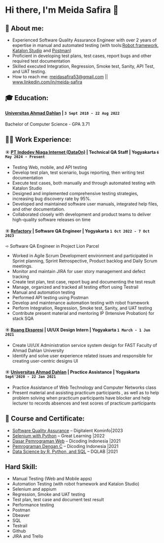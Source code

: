 # Hi there, I'm Meida Safira 👋
## 📌 About me:
- Experienced Software Quality Assurance Engineer with over 2 years of expertise in manual and automated testing (with tools:[Robot framework](https://robotframework.org/), [Katalon Studio](https://katalon.com/) and [Postman](https://www.postman.com/))
- Proficient in developing test plans, test cases, report bugs and other required test documentation
- Skilled executed Integration, Regression, Smoke test, Sanity, API Test, and UAT testing.
- How to reach me: meidasafira53@gmail.com || www.linkedin.com/in/meida-safira 


## 🎓 Education:
#### [Universitas Ahmad Dahlan](https://uad.ac.id/en/) | `3 Sept 2018 - 22 Aug 2022`
Bachelor of Computer Science - GPA 3.71

## 👩‍💻 Work Experience:
#### ☀️ [PT Indodev Niaga Internet (DataOn)](https://www.linkedin.com/company/dataoncorp/) | Technical QA Staff | Yogyakarta `6 May 2024 - Present`
   - Testing Web, mobile, and API testing
   - Develop test plan, test scenario, bugs reporting, then writing test documentation
   - Execute test cases, both manually and through automated testing with Katalon Studio
   - Designed and implemented comprehensive testing strategies, increasing bug discovery rate by 95%.
   - Developed and maintained software user manuals, integrated help files, and other documentation.
   - Collaborated closely with development and product teams to deliver high-quality software releases on time


#### ☀️ [Refactory](https://www.linkedin.com/school/refactory-id/) | Software QA Engineer | Yogyakarta `1 Oct 2022 - 7 Oct 2023`
➾ Software QA Engineer in Project Lion Parcel
   - Worked in Agile Scrum Development environment and participated in Sprint planning, Sprint Retrospective, Product backlog and Daily Scrum meetings.
   - Monitor and maintain JIRA for user story management and defect tracking
   - Create test plan, test case, report bug and documenting the test result
   - Manage, organized and tracked all testing effort using Testrail
   - Manual and automation testing
   - Performed API testing using Postman
   - Develop and maintenance automation testing with robot framework
   - Perform Integration, Regression, Smoke test, Sanity, and UAT testing
   - Contribute present material and mentoring IP (Intensive Probation) for stack SQA
     
#### ☀️ [Ruang Ekspresi](https://www.instagram.com/ruangekspresi.uad/) | UI/UX Design Intern | Yogyakarta `1 March - 1 Jun 2021`
   - Create UI/UX Administration service system design for FAST Faculty of Ahmad Dahlan University
   - Identify and solve user experience related issues and responsible for creating user-centric designs UI
#### ☀️ [Universitas Ahmad Dahlan](https://uad.ac.id/en/)  | Practice Assistance | Yogyakarta `Sept'2020 - 22 Jan 2021`
   - Practice Assistance of Web Technology and Computer Networks class
   - Present material and assisting practicum participants , as well as to help problem solving when practicum participants have blocker and help lecturer to records absences and test scores of practicum participants

## 🧾 Course and Certificate:

- [Software Quality Assurance](https://drive.google.com/file/d/1-uQewUI4_Atptng5O0osYQxNl-blJVkv/view) – Digitalent Kominfo|2023
- [Selenium with Python](https://drive.google.com/drive/u/0/folders/16A5WcXno-yhjq-GiYbT8iMkoM8cUUmgr) – Great Learning |2022
- [Dasar Pemrograman Web](https://drive.google.com/file/d/1781cYpb3TchyGBMDt4pFLHVbS9JnY0Xj/view?usp=drive_link) – Dicoding Indonesia |2021
- [Pemrograman Dengan C](https://www.dicoding.com/certificates/ERZR40J32ZYV) – Dicoding Indonesia |2021
- [Data Science by R, Python, and SQL](https://drive.google.com/file/d/1uw47MZGwKDlR_9xgrF7q1lguZz1hVZjx/view?usp=drive_link) – DQLAB |2021


## Hard Skill:
- Manual Testing (Web and Mobile apps)
- Automation Testing (with robot framework and Katalon Studio)
- Selenium and appium
- Regression, Smoke and UAT testing
- Test plan, test case and document test result
- Performance testing
- Postman
- Dbeaver
- SQL
- Testrail
- Github
- JIRA and Trello
